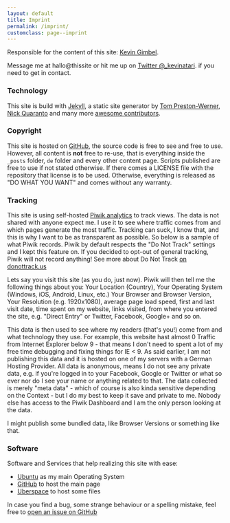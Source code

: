 ```yaml
---
layout: default
title: Imprint
permalink: /imprint/
customclass: page--imprint
---
```


Responsible for the content of this site: [Kevin Gimbel](/about/).

Message me at hallo@thissite or hit me up on [Twitter @_kevinatari](https://twitter.com/_kevinatari). if you need to get in contact.

### Technology

This site is build with [Jekyll](http://jekyllrb.com), a static site generator by [Tom Preston-Werner](http://tom.preston-werner.com/), [Nick Quaranto](http://quaran.to/) and many more [awesome contributors](https://github.com/mojombo/jekyll/graphs/contributors).

### Copyright

This site is hosted on [GitHub](https://github.com/kevingimbel/kevingimbel.github.io), the source code is free to see and free to use. However, all content is **not** free to re-use, that is everything inside the `_posts` folder, `de` folder and every other content page. Scripts published are free to use if not stated otherwise. If there comes a LICENSE file with the repository that license is to be used. Otherwise, everything is released as "DO WHAT YOU WANT" and comes without any warranty.

### Tracking

This site is using self-hosted [Piwik analytics](http://piwik.org/) to track views. The data is not shared with anyone expect me. I use it to see where traffic comes from and which pages generate the most traffic. Tracking can suck, I know that, and this is why I want to be as transparent as possible. So below is a sample of what Piwik records. Piwik by default respects the "Do Not Track" settings and I kept this feature on. If you decided to opt-out of general tracking, Piwik will not record anything! See more about Do Not Track [on donottrack.us](http://donotrack.us)

Lets say you visit this site (as you do, just now). Piwik will then tell me the following things about you: Your Location (Country), Your Operating System (Windows, iOS, Android, Linux, etc.) Your Browser and Browser Version, Your Resolution (e.g. 1920x1080), average page load speed, first and last visit date, time spent on my website, links visited, from where you entered the site, e.g. "Direct Entry" or Twitter, Facebook, Google+ and so on.

This data is then used to see where my readers (that's you!) come from and what technology they use. For example, this website hast almost 0 Traffic from Internet Explorer below 9 - that means I don't need to spent a lot of my free time debugging and fixing things for IE < 9. As said earlier, I am not publishing this data and it is hosted on one of my servers with a German Hosting Provider. All data is anonymous, means I do not see any private data, e.g. if you're logged in to your Facebook, Google or Twitter or what so ever nor do I see your name or anything related to that. The data collected is merely "meta data" - which of course is also kinda sensitive depending on the Context - but I do my best to keep it save and private to me. Nobody else has access to the Piwik Dashboard and I am the only person looking at the data.

I might publish some bundled data, like Browser Versions or something like that.

### Software

Software and Services that help realizing this site with ease:

- [Ubuntu](http://www.ubuntu.com/) as my main Operating System
- [GitHub](http://github.com) to host the main page
- [Uberspace](http://uberspace.de) to host some files

In case you find a bug, some strange behaviour or a spelling mistake, feel free to [open an issue on GitHub](https://github.com/kevingimbel/kevingimbel.github.io/issues)

